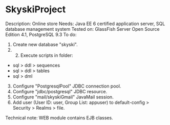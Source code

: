 SkyskiProject
=============

Description: Online store
Needs: Java EE 6 certified application server, SQL database management system
Tested on: GlassFish Server Open Source Edition 4.1, PostgreSQL 9.3
To do:
1. Create new database "skyski".
2. 2. Execute scripts in folder:
* sql > ddl > sequences
* sql > ddl > tables
* sql > dml
3. Configure "PostgresqlPool" JDBC connection pool.
4. Configure "jdbc/postgresql" JDBC resource.
5. Configure "mail/skyskiGmail" JavaMail session.
6. Add user (User ID: user, Group List: appuser) to default-config > Security > Realms > file.

Technical note: WEB module contains EJB classes.

